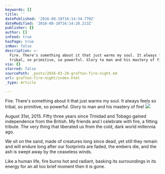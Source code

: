 ```yaml
---
keywords: []
title: ''
datePublished: '2016-08-18T16:14:34.770Z'
dateModified: '2016-08-18T16:14:28.213Z'
publisher: {}
author: []
inFeed: true
hasPage: true
inNav: false
description: >-
  Fire. There's something about it that just warms my soul. It always feels so
  tribal, so primitive, so powerful. Glory to man and his mastery of fire!
via: {}
starred: false
sourcePath: _posts/2016-03-28-grafton-fire-night.md
url: grafton-fire-night/index.html
_type: Article

---
```

Fire. There's something about it that just warms my soul. It always feels so tribal, so primitive, so powerful. Glory to man and his mastery of fire!
![](https://the-grid-user-content.s3-us-west-2.amazonaws.com/13351d79-dcb3-4ded-8a6e-b7b4fd06f7ea.jpg)

August 31st, 2015\. Fifty three years since Trinidad and Tobago gained independence from the British. My friends and I celebrate with fire, a fitting tribute. The very thing that liberated us from the cold, dark world millennia ago.

We sit on the sand, made of creatures long since dead, yet still they remain and will endure long after our footprints are faded, the embers die, and the ash is swept away by the ceaseless winds.

Like a human life, fire burns hot and radiant, basking its surroundings in its energy for an all too brief moment then it is gone.